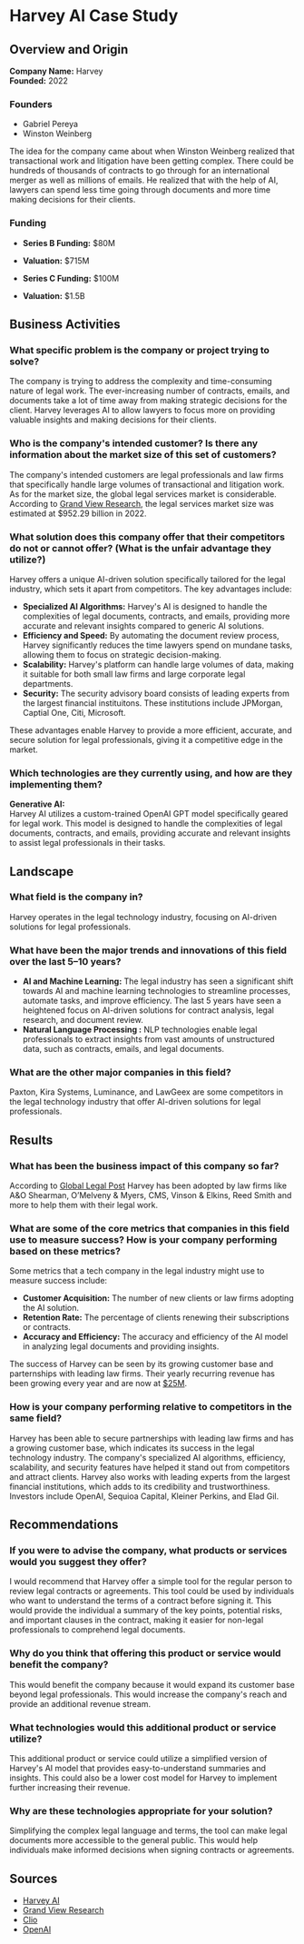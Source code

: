 # Harvey AI Case Study

## Overview and Origin

**Company Name:** Harvey  
**Founded:** 2022

### Founders
- Gabriel Pereya
- Winston Weinberg

The idea for the company came about when Winston Weinberg realized that transactional work and litigation have been getting complex. There could be hundreds of thousands of contracts to go through for an international merger as well as millions of emails. He realized that with the help of AI, lawyers can spend less time going through documents and more time making decisions for their clients.

### Funding
- **Series B Funding:** $80M
- **Valuation:** $715M

- **Series C Funding:** $100M
- **Valuation:** $1.5B



## Business Activities

### What specific problem is the company or project trying to solve?

The company is trying to address the complexity and time-consuming nature of legal work. The ever-increasing number of contracts, emails, and documents take a lot of time away from making strategic decisions for the client. Harvey leverages AI to allow lawyers to focus more on providing valuable insights and making decisions for their clients.

### Who is the company's intended customer? Is there any information about the market size of this set of customers?

The company's intended customers are legal professionals and law firms that specifically handle large volumes of transactional and litigation work. As for the market size, the global legal services market is considerable. According to [Grand View Research](https://www.grandviewresearch.com/industry-analysis/global-legal-services-market#:~:text=legal%20services%20market%3F-,The%20global%20legal%20services%20market%20size%20was%20estimated%20at%20USD,USD%201%2C000.86%20billion%20in%202023.), the legal services market size was estimated at $952.29 billion in 2022.


### What solution does this company offer that their competitors do not or cannot offer? (What is the unfair advantage they utilize?)

Harvey offers a unique AI-driven solution specifically tailored for the legal industry, which sets it apart from competitors. The key advantages include:

- **Specialized AI Algorithms:** Harvey's AI is designed to handle the complexities of legal documents, contracts, and emails, providing more accurate and relevant insights compared to generic AI solutions.
- **Efficiency and Speed:** By automating the document review process, Harvey significantly reduces the time lawyers spend on mundane tasks, allowing them to focus on strategic decision-making.
- **Scalability:** Harvey's platform can handle large volumes of data, making it suitable for both small law firms and large corporate legal departments.
- **Security:** The security advisory board consists of leading experts from the largest financial instituitons. These institutions include JPMorgan, Captial One, Citi, Microsoft.

These advantages enable Harvey to provide a more efficient, accurate, and secure solution for legal professionals, giving it a competitive edge in the market.

### Which technologies are they currently using, and how are they implementing them?

**Generative AI:**  
Harvey AI utilizes a custom-trained OpenAI GPT model specifically geared for legal work. This model is designed to handle the complexities of legal documents, contracts, and emails, providing accurate and relevant insights to assist legal professionals in their tasks.

## Landscape

### What field is the company in?
Harvey operates in the legal technology industry, focusing on AI-driven solutions for legal professionals.

### What have been the major trends and innovations of this field over the last 5&ndash;10 years?

- **AI and Machine Learning:** The legal industry has seen a significant shift towards AI and machine learning technologies to streamline processes, automate tasks, and improve efficiency. The last 5 years have seen a heightened focus on AI-driven solutions for contract analysis, legal research, and document review.
- **Natural Language Processing :** NLP technologies enable legal professionals to extract insights from vast amounts of unstructured data, such as contracts, emails, and legal documents.

### What are the other major companies in this field?

Paxton, Kira Systems, Luminance, and LawGeex are some competitors in the legal technology industry that offer AI-driven solutions for legal professionals.

## Results

### What has been the business impact of this company so far?

According to [Global Legal Post](https://www.globallegalpost.com/news/ashurst-agrees-global-partnership-with-legal-ai-platform-harvey-473224571#:~:text=Harvey%20has%20already%20been%20adopted,Elkins%2C%20Reed%20Smith%20and%20more.) Harvey has been adopted by law firms like A&O Shearman, O’Melveny & Myers, CMS, Vinson & Elkins, Reed Smith and more to help them with their legal work. 

### What are some of the core metrics that companies in this field use to measure success? How is your company performing based on these metrics?

Some metrics that a tech company in the legal industry might use to measure success include:

- **Customer Acquisition:** The number of new clients or law firms adopting the AI solution.
- **Retention Rate:** The percentage of clients renewing their subscriptions or contracts.
- **Accuracy and Efficiency:** The accuracy and efficiency of the AI model in analyzing legal documents and providing insights.

The success of Harvey can be seen by its growing customer base and parternships with leading law firms. Their yearly recurring revenue has been growing every year and are now at [$25M](https://www.theinformation.com/articles/harvey-nears-new-smaller-deal-with-gv-after-its-acquisition-plans-collapse). 

### How is your company performing relative to competitors in the same field?

Harvey has been able to secure partnerships with leading law firms and has a growing customer base, which indicates its success in the legal technology industry. The company's specialized AI algorithms, efficiency, scalability, and security features have helped it stand out from competitors and attract clients. Harvey also works with leading experts from the largest financial institutions, which adds to its credibility and trustworthiness. Investors include OpenAI, Sequioa Capital, Kleiner Perkins, and Elad Gil.

## Recommendations

### If you were to advise the company, what products or services would you suggest they offer? 

I would recommend that Harvey offer a simple tool for the regular person to review legal contracts or agreements. This tool could be used by individuals who want to understand the terms of a contract before signing it. This would provide the individual a summary of the key points, potential risks, and important clauses in the contract, making it easier for non-legal professionals to comprehend legal documents.

### Why do you think that offering this product or service would benefit the company?

This would benefit the company because it would expand its customer base beyond legal professionals. This would increase the company's reach and provide an additional revenue stream.

### What technologies would this additional product or service utilize?

This additional product or service could utilize a simplified version of Harvey's AI model that provides easy-to-understand summaries and insights. This could also be a lower cost model for Harvey to implement further increasing their revenue.

### Why are these technologies appropriate for your solution?

Simplifying the complex legal language and terms, the tool can make legal documents more accessible to the general public. This would help individuals make informed decisions when signing contracts or agreements.

## Sources
- [Harvey AI](https://www.harvey.ai)
- [Grand View Research](https://www.grandviewresearch.com/industry-analysis/global-legal-services-market#:~:text=legal%20services%20market%3F-,The%20global%20legal%20services%20market%20size%20was%20estimated%20at%20USD,USD%201%2C000.86%20billion%20in%202023.)
- [Clio](https://www.clio.com/blog/harvey-ai-legal/)
- [OpenAI](https://openai.com/index/harvey/)
